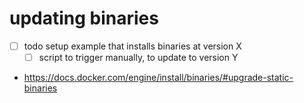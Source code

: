 # updating binaries

- [ ] todo setup example that installs binaries at version X 
  - [ ] script to trigger manually, to update to version Y

- https://docs.docker.com/engine/install/binaries/#upgrade-static-binaries